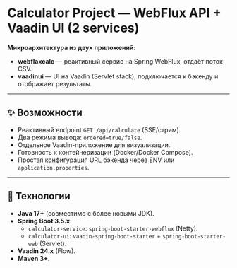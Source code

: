 # Calculator Project — WebFlux API + Vaadin UI (2 services)

**Микроархитектура из двух приложений:**
- **webflaxcalc** — реактивный сервис на Spring WebFlux, отдаёт поток CSV.
- **vaadinui** — UI на Vaadin (Servlet stack), подключается к бэкенду и отображает результаты.

---

## ✨ Возможности

- Реактивный endpoint `GET /api/calculate` (SSE/стрим).
- Два режима вывода: `ordered=true/false`.
- Отдельное Vaadin-приложение для визуализации.
- Готовность к контейнеризации (Docker/Docker Compose).
- Простая конфигурация URL бэкенда через ENV или `application.properties`.

---

## 🧱 Технологии

- **Java 17+** (совместимо с более новыми JDK).
- **Spring Boot 3.5.x**:
    - `calculator-service`: `spring-boot-starter-webflux` (Netty).
    - `calculator-ui`: `vaadin-spring-boot-starter` + `spring-boot-starter-web` (Servlet).
- **Vaadin 24.x** (Flow).
- **Maven 3+**.